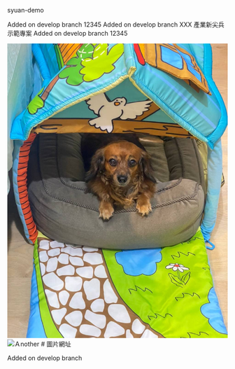 syuan-demo

Added on develop branch 12345
Added on develop branch XXX
產業新尖兵 示範專案
Added on develop branch 12345


![Dog](./popo.jpg)
![Ａnother]() # 圖片網址

Added on develop branch